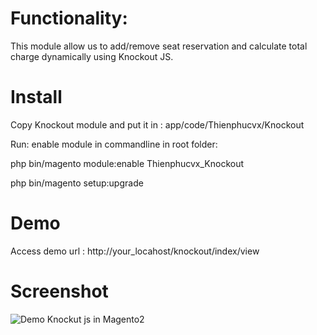 
# Functionality:

This module allow us to add/remove seat reservation and calculate total charge dynamically using Knockout JS.

# Install

Copy Knockout module and put it in : app/code/Thienphucvx/Knockout

Run: enable module in commandline in root folder:

php bin/magento module:enable Thienphucvx_Knockout

php bin/magento setup:upgrade

# Demo
Access demo url : http://your_locahost/knockout/index/view

# Screenshot

![Demo Knockut js in Magento2](https://github.com/thienphucvx/Magento2-Knockout-JS-Simple-Module/blob/master/Knockout/demo/Knockout_js_demo.png)
